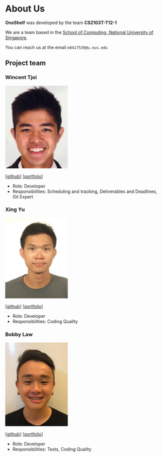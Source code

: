# About Us
**OneShelf** was developed by the team **CS2103T-T12-1**

We are a team based in the [School of Computing, National University of Singapore](http://www.comp.nus.edu.sg).

You can reach us at the email `e0417539@u.nus.edu`

## Project team

### Wincent Tjoi

<img src="images/wincenttjoi.png" width="200px">

[[github](https://github.com/wincenttjoi)]
[[portfolio](team/wincenttjoi.md)]

* Role: Developer
* Responsibilities: Scheduling and tracking, Deliverables and Deadlines, Git Expert

### Xing Yu

<img src="images/xnoobftw.png" width="200px">

[[github](https://github.com/xnoobftw)]
[[portfolio](team/xnoobftw.md)]

* Role: Developer
* Responsibilities: Coding Quality

### Bobby Law

<img src="images/bobbylaw.png" width="200px">

[[github](https://github.com/zeranium97)]
[[portfolio](team/bobbylaw.md)]

* Role: Developer
* Responsibilities: Tests, Coding Quality